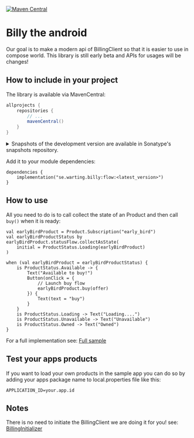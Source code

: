 [![Maven Central](https://maven-badges.herokuapp.com/maven-central/se.warting.billy/flow/badge.png)](https://maven-badges.herokuapp.com/maven-central/se.warting.se.warting.billy/flow)

# Billy the android

Our goal is to make a modern api of BillingClient so that it is easier to use in compose world.
This library is still early beta and APIs for usages will be changes!

## How to include in your project

The library is available via MavenCentral:

```groovy
allprojects {
    repositories {
        // ...
        mavenCentral()
    }
}
```

<details>
<summary>Snapshots of the development version are available in Sonatype's snapshots repository.</summary>
<p>

[![Sonatype Nexus (Snapshots)](https://img.shields.io/nexus/s/se.warting.billy/flow?server=https%3A%2F%2Foss.sonatype.org)](https://oss.sonatype.org/content/repositories/snapshots/se/warting/billy/flow/)

```groovy
allprojects {
    repositories {
        // ...
        maven {
            url 'https://oss.sonatype.org/content/repositories/snapshots/'
        }
    }
}
```

</p>
</details>

Add it to your module dependencies:

```
dependencies {
    implementation("se.warting.billy:flow:<latest_version>")
}
```

## How to use

All you need to do is to call collect the state of an Product and then call `buy()` when it is ready:

```
val earlyBirdProduct = Product.Subscription("early_bird")
val earlyBirdProductStatus by earlyBirdProduct.statusFlow.collectAsState(
    initial = ProductStatus.Loading(earlyBirdProduct)
)

when (val earlyBirdProduct = earlyBirdProductStatus) {
    is ProductStatus.Available -> {
        Text("Available to buy!")
        Button(onClick = {
            // Launch buy flow
            earlyBirdProduct.buy(offer)
        }) {
            Text(text = "buy")
        }
    }
    is ProductStatus.Loading -> Text("Loading....")
    is ProductStatus.Unavailable -> Text("Unavailable")
    is ProductStatus.Owned -> Text("Owned")
}

```

For a full implementation
see: [Full sample](app/src/main/java/se/warting/sampleapp/compose/ComposeBillingScreen.kt)

## Test your apps products
If you want to load your own products in the sample app you can do so by adding your apps package
name to local.properties file like this:

```
APPLICATION_ID=your.app.id
```

## Notes

There is no need to initiate the BillingClient we are doing it for you! see: [BillingInitializer](lib/src/main/java/se/warting/billy/flow/BillingInitializer.kt)
